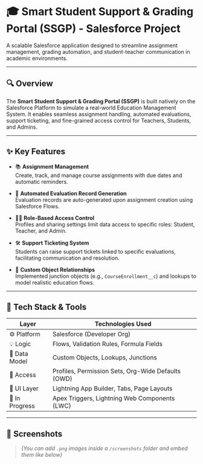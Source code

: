 # 🎓 Smart Student Support & Grading Portal (SSGP) - Salesforce Project

A scalable Salesforce application designed to streamline assignment management, grading automation, and student-teacher communication in academic environments.

---

## 🔍 Overview

The **Smart Student Support & Grading Portal (SSGP)** is built natively on the Salesforce Platform to simulate a real-world Education Management System. It enables seamless assignment handling, automated evaluations, support ticketing, and fine-grained access control for Teachers, Students, and Admins.

---

## ✨ Key Features

- 📚 **Assignment Management**  
  Create, track, and manage course assignments with due dates and automatic reminders.

- 🎯 **Automated Evaluation Record Generation**  
  Evaluation records are auto-generated upon assignment creation using Salesforce Flows.

- 🧑‍🏫 **Role-Based Access Control**  
  Profiles and sharing settings limit data access to specific roles: Student, Teacher, and Admin.

- 🛠️ **Support Ticketing System**  
  Students can raise support tickets linked to specific evaluations, facilitating communication and resolution.

- 🔗 **Custom Object Relationships**  
  Implemented junction objects (e.g., `CourseEnrollment__c`) and lookups to model realistic education flows.

---

## 🧰 Tech Stack & Tools

| Layer          | Technologies Used                                  |
|----------------|----------------------------------------------------|
| ⚙️ Platform     | Salesforce (Developer Org)                         |
| 💡 Logic        | Flows, Validation Rules, Formula Fields            |
| 🧩 Data Model   | Custom Objects, Lookups, Junctions                 |
| 👤 Access       | Profiles, Permission Sets, Org-Wide Defaults (OWD) |
| 🚀 UI Layer     | Lightning App Builder, Tabs, Page Layouts         |
| 🧪 In Progress  | Apex Triggers, Lightning Web Components (LWC)     |

---

## 📸 Screenshots

> *(You can add `.png` images inside a `/screenshots` folder and embed them like below)*

